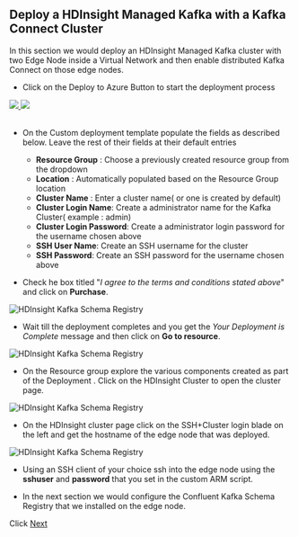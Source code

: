 ## Deploy a HDInsight Managed Kafka with a Kafka Connect Cluster 

In this section we would deploy an HDInsight Managed Kafka  cluster with two Edge Node inside a Virtual Network and then enable distributed Kafka Connect on those edge nodes.  

- Click on the Deploy to Azure Button to start the deployment process

<a href="https://portal.azure.com/#create/Microsoft.Template/uri/https%3A%2F%2Fraw.githubusercontent.com%2Farnabganguly%2FKafkaconnect%2Fmaster%2Fazuredeploy.json" target="_blank">
    <img src="http://azuredeploy.net/deploybutton.png"/>
</a><a href="http://armviz.io/#/?load=https://raw.githubusercontent.com/arnabganguly/Kafkaconnect/master/azuredeploy.json" target="_blank">
  <img src="http://armviz.io/visualizebutton.png"/>
</a>

</br>
</br>

 - On the Custom deployment template populate the fields as described below. Leave the rest of their fields at their default entries
    -  **Resource Group** : Choose a previously created resource group from the dropdown
    - **Location** : Automatically populated based on the Resource Group location 
    - **Cluster Name** : Enter a cluster name( or one is created by default)
    - **Cluster Login Name**: Create a administrator name for the Kafka Cluster( example : admin) 
    - **Cluster Login Password**: Create a administrator login password for the username chosen above
    - **SSH User Name**: Create an SSH username for the cluster
    - **SSH Password**: Create an SSH password for the username chosen above

- Check he box titled "*I agree to the terms and conditions stated above*" and click on **Purchase**. 
    
![HDInsight Kafka Schema Registry](https://github.com/arnabganguly/Kafkaschemaregistry/blob/master/images/Pic2.png)

- Wait till the deployment completes and you get the *Your Deployment is Complete* message and then click on  **Go to resource**.

![HDInsight Kafka Schema Registry](https://github.com/arnabganguly/Kafkaschemaregistry/blob/master/images/Pic3.png)

- On the Resource group explore the various components created as part of the Deployment . Click on the HDInsight Cluster to open the cluster page. 

![HDInsight Kafka Schema Registry](https://github.com/arnabganguly/Kafkaschemaregistry/blob/master/images/Pic4.png)

- On the HDInsight cluster page click on the SSH+Cluster login blade on the left and get the hostname of the edge node that was deployed.

![HDInsight Kafka Schema Registry](https://github.com/arnabganguly/Kafkaschemaregistry/blob/master/images/Pic5.png)

- Using an SSH client of your choice ssh into the edge node using the **sshuser** and **password** that you set in the custom ARM script. 

- In the next section we would configure the Confluent Kafka Schema Registry that we installed on the edge node.  

Click  [Next](https://github.com/arnabganguly/Kafkaconnect/blob/master/ConfigureKafkaConnectdistrbuted.md) 
<!--stackedit_data:
eyJoaXN0b3J5IjpbLTEzODYwMjc3MDgsLTIwNzUxNzUxOTQsLT
E2NTM3MTM0NzksLTQyMjc3MTUzLC0xOTgxMzU5MTksMTM0MzEy
MjI0NCw5NzIzNDg5MTQsMTc4NDI0ODMyNiwtMTA4MTk0OTQzNy
wtMzc2NjQxMDE5LC0xOTQ2NTk4MDAyLDEyMzk2MjUwMzUsMTY3
NDQxNTQ2M119
-->